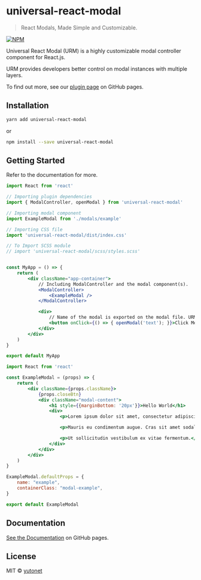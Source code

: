 # universal-react-modal

> React Modals, Made Simple and Customizable.

[![NPM](https://img.shields.io/npm/v/universal-react-modal.svg)](https://www.npmjs.com/package/universal-react-modal)
<!-- [![JavaScript Style Guide](https://img.shields.io/badge/code_style-standard-brightgreen.svg)](https://standardjs.com) -->

Universal React Modal (URM) is a highly customizable modal controller component for React.js.

URM provides developers better control on modal instances with multiple layers.

To find out more, see our [plugin page](https://yutonet.github.io/universal-react-modal/#/universal-react-modal/) on GitHub pages.

## Installation

```bash
yarn add universal-react-modal
```
or
```bash
npm install --save universal-react-modal
```

## Getting Started

Refer to the documentation for more.

```jsx
import React from 'react'

// Importing plugin dependencies
import { ModalController, openModal } from 'universal-react-modal'

// Importing modal component
import ExampleModal from './modals/example'

// Importing CSS file
import 'universal-react-modal/dist/index.css'

// To Import SCSS module
// import 'universal-react-modal/scss/styles.scss'


const MyApp = () => {
    return (
        <div className="app-container">
            // Including ModalController and the modal component(s).
            <ModalController>
                <ExampleModal />
            </ModalController>

            <div>
                // Name of the modal is exported on the modal file. URM detects and opens the modal automatically.
                <button onClick={() => { openModal('text'); }}>Click Me!</button>
            </div>
        </div>
    )
}

export default MyApp
```

```jsx
import React from 'react'

const ExampleModal = (props) => {
    return (
        <div className={props.className}>
            {props.closeBtn}
            <div className="modal-content">
                <h1 style={{marginBottom: '20px'}}>Hello World</h1>
                <div>
                    <p>Lorem ipsum dolor sit amet, consectetur adipiscing elit.</p>

                    <p>Mauris eu condimentum augue. Cras sit amet sodales ligula.</p>

                    <p>Ut sollicitudin vestibulum ex vitae fermentum.</p>
                </div>
            </div>
        </div>
    )
}

ExampleModal.defaultProps = {
    name: "example",
    containerClass: "modal-example",
}

export default ExampleModal
```

## Documentation
[See the Documentation](https://yutonet.github.io/universal-react-modal/#/documentation/) on GitHub pages.

## License

MIT © [yutonet](https://github.com/yutonet)
